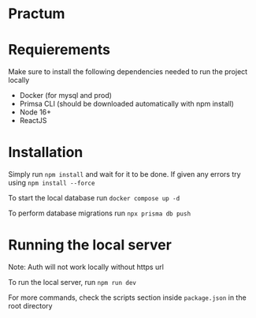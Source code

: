 # Practum

# Requierements

Make sure to install the following dependencies needed to run the project locally

* Docker (for mysql and prod)
* Primsa CLI (should be downloaded automatically with npm install)
* Node 16+
* ReactJS

# Installation

 Simply run ```npm install``` and wait for it to be done. If given any errors try using ```npm install --force```

To start the local database run `docker compose up -d`

To perform database migrations run `npx prisma db push`


# Running the local server

Note: Auth will not work locally without https url

To run the local server, run `npm run dev`

For more commands, check the scripts section inside `package.json` in the root directory


